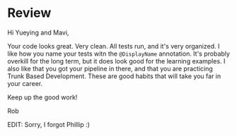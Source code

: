 # Review

Hi Yueying and Mavi,

Your code looks great.  Very clean.  All tests run, and it's very organized.  I like how you name your tests witn the `@DisplayName` annotation.  It's probably overkill for the long term, but it does look good for the learning examples.  I also like that you got your pipeline in there, and that you are practicing Trunk Based Development.  These are good habits that will take you far in your career.

Keep up the good work!

Rob

EDIT: Sorry, I forgot Phillip :)
